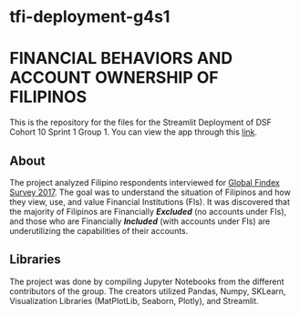 # tfi-deployment-g4s1
# FINANCIAL BEHAVIORS AND ACCOUNT OWNERSHIP OF FILIPINOS

This is the repository for the files for the Streamlit Deployment of DSF Cohort 10 Sprint 1 Group 1. You can view the app through this [link](https://lesmonsaluta-tfi-deployment-g4s1-tfi-5ap3tv.streamlit.app/).

## About

The project analyzed Filipino respondents interviewed for [Global Findex Survey 2017](https://microdata.worldbank.org/index.php/catalog/3324). The goal was to understand the situation of Filipinos and how they view, use, and value Financial Institutions (FIs). It was discovered that the majority of Filipinos are Financially ___Excluded___ (no accounts under FIs), and those who are Financially ___Included___ (with accounts under FIs) are underutilizing the capabilities of their accounts.

## Libraries

The project was done by compiling Jupyter Notebooks from the different contributors of the group. The creators utilized Pandas, Numpy, SKLearn, Visualization Libraries (MatPlotLib, Seaborn, Plotly), and Streamlit.


